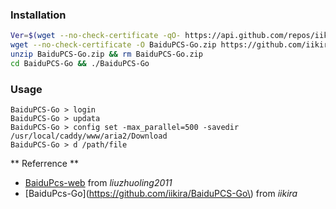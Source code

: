 ### Installation

```bash
Ver=$(wget --no-check-certificate -qO- https://api.github.com/repos/iikira/BaiduPCS-Go/releases/latest | grep -o '"tag_name": ".*"' | sed 's/"//g' | sed 's/tag_name: //g') && echo ${Ver}
wget --no-check-certificate -O BaiduPCS-Go.zip https://github.com/iikira/BaiduPCS-Go/releases/download/${Ver}/BaiduPCS-Go-${Ver}-linux-amd64.zip
unzip BaiduPCS-Go.zip && rm BaiduPCS-Go.zip
cd BaiduPCS-Go && ./BaiduPCS-Go
```

### Usage

```
BaiduPCS-Go > login                              
BaiduPCS-Go > updata                            
BaiduPCS-Go > config set -max_parallel=500 -savedir /usr/local/caddy/www/aria2/Download   
BaiduPCS-Go > d /path/file
```

** Referrence **

* [BaiduPcs-web](https://github.com/liuzhuoling2011/baidupcs-web) from _liuzhuoling2011_
* [BaiduPcs-Go](https://github.com/iikira/BaiduPCS-Go\) from _iikira_




